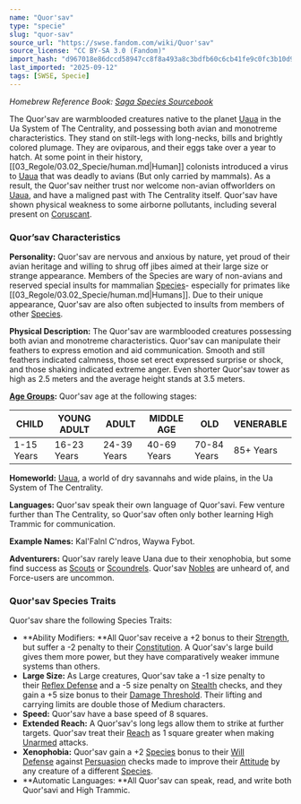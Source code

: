 ```yaml
---
name: "Quor'sav"
type: "specie"
slug: "quor-sav"
source_url: "https://swse.fandom.com/wiki/Quor'sav"
source_license: "CC BY-SA 3.0 (Fandom)"
import_hash: "d967018e86dccd58947cc8f8a493a8c3bdfb60c6cb41fe9c0fc3b10d95e805ad"
last_imported: "2025-09-12"
tags: [SWSE, Specie]
---
```

*Homebrew Reference Book: [Saga Species Sourcebook](https://swse.fandom.com/wiki/Saga_Species_Sourcebook)*

The Quor'sav are warmblooded creatures native to the planet [Uaua](https://swse.fandom.com/wiki/Uaua) in the Ua System of The Centrality, and possessing both avian and monotreme characteristics. They stand on stilt-legs with long-necks, bills and brightly colored plumage. They are oviparous, and their eggs take over a year to hatch. At some point in their history, [[03_Regole/03.02_Specie/human.md|Human]] colonists introduced a virus to [Uaua](https://swse.fandom.com/wiki/Uaua) that was deadly to avians (But only carried by mammals). As a result, the Quor'sav neither trust nor welcome non-avian offworlders on [Uaua](https://swse.fandom.com/wiki/Uaua), and have a maligned past with The Centrality itself. Quor'sav have shown physical weakness to some airborne pollutants, including several present on [Coruscant](https://swse.fandom.com/wiki/Coruscant). 

### Quor’sav Characteristics
**Personality:** Quor'sav are nervous and anxious by nature, yet proud of their avian heritage and willing to shrug off jibes aimed at their large size or strange appearance. Members of the Species are wary of non-avians and reserved special insults for mammalian [Species](https://swse.fandom.com/wiki/Species)- especially for primates like [[03_Regole/03.02_Specie/human.md|Humans]]. Due to their unique appearance, Quor'sav are also often subjected to insults from members of other [Species](https://swse.fandom.com/wiki/Species).

**Physical Description:** The Quor'sav are warmblooded creatures possessing both avian and monotreme characteristics. Quor'sav can manipulate their feathers to express emotion and aid communication. Smooth and still feathers indicated calmness, those set erect expressed surprise or shock, and those shaking indicated extreme anger. Even shorter Quor'sav tower as high as 2.5 meters and the average height stands at 3.5 meters. 

**[Age Groups](https://swse.fandom.com/wiki/Age_Groups):** Quor'sav age at the following stages:

| **CHILD** | **YOUNG ADULT** | **ADULT** | **MIDDLE AGE** | **OLD** | **VENERABLE** |
| --- | --- | --- | --- | --- | --- |
| 1-15  Years | 16-23  Years | 24-39  Years | 40-69  Years | 70-84  Years | 85+ Years |

**Homeworld:** [Uaua](https://swse.fandom.com/wiki/Uaua), a world of dry savannahs and wide plains, in the Ua System of The Centrality.

**Languages:** Quor'sav speak their own language of Quor'savi. Few venture further than The Centrality, so Quor'sav often only bother learning High Trammic for communication.

**Example Names:** Kal'Falnl C'ndros, Waywa Fybot.

**Adventurers:** Quor'sav rarely leave Uana due to their xenophobia, but some find success as [Scouts](https://swse.fandom.com/wiki/Scouts) or [Scoundrels](https://swse.fandom.com/wiki/Scoundrels). Quor'sav [Nobles](https://swse.fandom.com/wiki/Nobles) are unheard of, and Force-users are uncommon.

### Quor'sav Species Traits
Quor'sav share the following Species Traits:
- **Ability Modifiers: **All Quor'sav receive a +2 bonus to their [Strength](https://swse.fandom.com/wiki/Strength), but suffer a -2 penalty to their [Constitution](https://swse.fandom.com/wiki/Constitution). A Quor'sav's large build gives them more power, but they have comparatively weaker immune systems than others.
- **Large Size:** As Large creatures, Quor'sav take a -1 size penalty to their [Reflex Defense](https://swse.fandom.com/wiki/Reflex_Defense) and a -5 size penalty on [Stealth](https://swse.fandom.com/wiki/Stealth) checks, and they gain a +5 size bonus to their [Damage Threshold](https://swse.fandom.com/wiki/Damage_Threshold). Their lifting and carrying limits are double those of Medium characters.
- **Speed:** Quor'sav have a base speed of 8 squares.
- **Extended Reach:** A Quor'sav's long legs allow them to strike at further targets. Quor'sav treat their [Reach](https://swse.fandom.com/wiki/Reach) as 1 square greater when making [Unarmed](https://swse.fandom.com/wiki/Unarmed) attacks.
- **Xenophobia:** Quor'sav gain a +2 [Species](https://swse.fandom.com/wiki/Species) bonus to their [Will Defense](https://swse.fandom.com/wiki/Will_Defense) against [Persuasion](https://swse.fandom.com/wiki/Persuasion) checks made to improve their [Attitude](https://swse.fandom.com/wiki/Attitude) by any creature of a different [Species](https://swse.fandom.com/wiki/Species).
- **Automatic Languages: **All Quor'sav can speak, read, and write both Quor'savi and High Trammic.